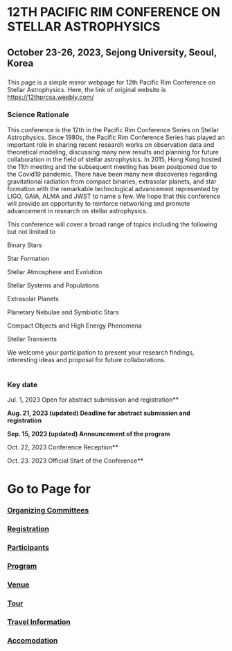 # 12TH PACIFIC RIM CONFERENCE ON STELLAR ASTROPHYSICS
## October 23-26, 2023, Sejong University, Seoul, Korea

###
This page is a simple mirror webpage for 12th Pacific Rim Conference on Stellar Astrophysics.
Here, the link of original website is https://12thprcsa.weebly.com/

### Science Rationale

This conference is the 12th in the Pacific Rim Conference Series on Stellar Astrophysics. Since 1980s, the Pacific Rim Conference Series has played an important role in sharing recent research works on observation data and theoretical modeling, discussing many new results and planning for future collaboration in the field of stellar astrophysics. In 2015, Hong Kong hosted the 11th meeting and the subsequent meeting has been postponed due to the Covid19 pandemic. There have been many new discoveries regarding gravitational radiation from compact binaries, extrasolar planets, and star formation with the remarkable technological advancement represented by LIGO, GAIA, ALMA and JWST to name a few. We hope that this conference will provide an opportunity to reinforce networking and promote advancement in research on stellar astrophysics.

This conference will cover a broad range of topics including the following but not limited to

Binary Stars

Star Formation

Stellar Atmosphere and Evolution

Stellar Systems and Populations

Extrasolar Planets

Planetary Nebulae and Symbiotic Stars

Compact Objects and High Energy Phenomena

Stellar Transients​

We welcome your participation to present your research findings, interesting ideas and proposal for future collaborations.

#
### Key date

Jul. 1, 2023         Open for abstract submission and registration**

**Aug. 21, 2023 (updated)       Deadline for abstract submission and registration**

**Sep. 15, 2023 (updated)        Announcement of the program**

Oct. 22, 2023        Conference Reception**

Oct. 23. 2023        Official Start of the Conference**

# Go to Page for
###  [Organizing Committees](https://github.com/csj607/12thprcsa/blob/main/Pages/Organizing_Committees.md)
###  [Registration](https://github.com/csj607/12thprcsa/blob/main/Pages/Regstration.md)
###  [Participants](https://github.com/csj607/12thprcsa/blob/main/Pages/Participants.md)
###  [Program](https://github.com/csj607/12thprcsa/blob/main/Pages/Program.md)
###  [Venue](https://github.com/csj607/12thprcsa/blob/main/Pages/Venues.md)
###  [Tour](https://github.com/csj607/12thprcsa/blob/main/Pages/Tour.md)
###  [Travel Information](https://github.com/csj607/12thprcsa/blob/main/Pages/Travel_Information.md)
###  [Accomodation](https://github.com/csj607/12thprcsa/blob/main/Pages/Accomodation.md)
